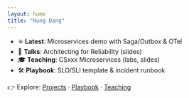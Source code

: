 ```yaml
---
layout: home
title: "Hung Dang"
---
```


- ✳️ **Latest**: Microservices demo with Saga/Outbox & OTel  
- 🎤 **Talks**: Architecting for Reliability (slides)  
- 🎓 **Teaching**: CSxxx Microservices (labs, slides)  
- 🛠 **Playbook**: SLO/SLI template & incident runbook

👉 Explore: [Projects](/projects/) · [Playbook](/playbook/) · [Teaching](/teaching/)
